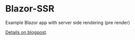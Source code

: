 # Blazor-SSR
Example Blazor app with server side rendering (pre render)

[Details on blogpost](https://medium.com/@srpeirce_67604/server-side-render-blazor-client-side-app-wasm-efd3d9d12a6c).
